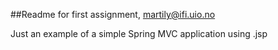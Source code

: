 ##Readme for first assignment, martily@ifi.uio.no

Just an example of a simple Spring MVC application using .jsp
